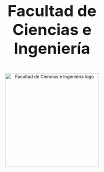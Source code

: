 <p align="center" style="margin-top: 50px; margin-bottom: 50px; font-family: Arial, sans-serif;">
  <h1 align="center" style="margin-top: 60px; margin-bottom: 50px; font-size: 50px !important;">Facultad de Ciencias e Ingeniería</h1>
  <p align="center">
    <img src="https://3.files.edl.io/fdf6/22/05/20/143302-79bed48a-5422-4ab4-81ec-98e0f944c4a0.png" width="300" alt="Facultad de Ciencias e Ingeniería logo">
  </p>  
</p>

